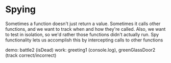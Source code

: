 # Spying 

Sometimes a function doesn't just return a value. 
Sometimes it calls other functions, and we want to track when and how they're called.
Also, we want to test in isolation, so we'd rather those functions didn't actually run.
Spy functionality lets us accomplish this by intercepting calls to other functions

demo: battle2 (isDead)
work: greeting1 (console.log), greenGlassDoor2 (track correct/incorrect)